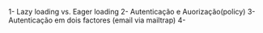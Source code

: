 1- Lazy loading vs. Eager loading
2- Autenticação e Auorização(policy)
3- Autenticação em dois factores (email via mailtrap)
4- 